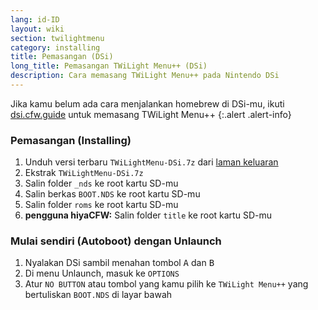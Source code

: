 ```yaml
---
lang: id-ID
layout: wiki
section: twilightmenu
category: installing
title: Pemasangan (DSi)
long_title: Pemasangan TWiLight Menu++ (DSi)
description: Cara memasang TWiLight Menu++ pada Nintendo DSi
---
```


Jika kamu belum ada cara menjalankan homebrew di DSi-mu, ikuti [dsi.cfw.guide](https://dsi.cfw.guide) untuk memasang TWiLight Menu++
{:.alert .alert-info}

### Pemasangan (Installing)
1. Unduh versi terbaru `TWiLightMenu-DSi.7z` dari [laman keluaran](https://github.com/DS-Homebrew/TWiLightMenu/releases)
1. Ekstrak `TWiLightMenu-DSi.7z`
1. Salin folder `_nds` ke root kartu SD-mu
1. Salin berkas `BOOT.NDS` ke root kartu SD-mu
1. Salin folder `roms` ke root kartu SD-mu
1. **pengguna hiyaCFW:** Salin folder `title` ke root kartu SD-mu

### Mulai sendiri (Autoboot) dengan Unlaunch
1. Nyalakan DSi sambil menahan tombol <kbd class="face">A</kbd> dan <kbd class="face">B</kbd>
1. Di menu Unlaunch, masuk ke `OPTIONS`
1. Atur `NO BUTTON` atau tombol yang kamu pilih ke `TWiLight Menu++` yang bertuliskan `BOOT.NDS` di layar bawah
